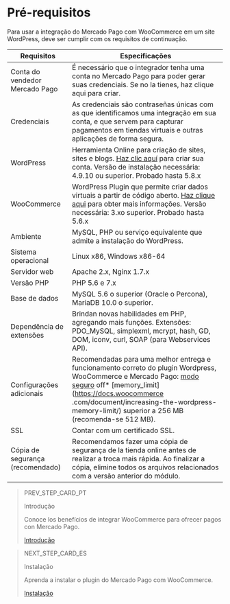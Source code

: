 # Pré-requisitos

Para usar a integração do Mercado Pago com WooCommerce em um site WordPress, deve ser cumplir com os requisitos de continuação.

| Requisitos | Especificações |
|---|---|
| Conta do vendedor Mercado Pago | É necessário que o integrador tenha uma conta no Mercado Pago para poder gerar suas credenciais. Se no la tienes, haz clique aqui para criar. |
| Credenciais | As credenciais são contraseñas únicas com as que identificamos uma integração em sua conta, e que servem para capturar pagamentos em tiendas virtuais e outras aplicações de forma segura. |
| WordPress | Herramienta Online para criação de sites, sites e blogs. [Haz clic aquí](https://es.wordpress.org/) para criar sua conta. Versão de instalação necessária: 4.9.10 ou superior. Probado hasta 5.8.x |
| WooCommerce | WordPress Plugin que permite criar dados virtuais a partir de código aberto. [Haz clique aqui](https://woocommerce.com/es-es/woocommerce-features/) para obter mais informações. Versão necessária: 3.xo superior. Probado hasta 5.6.x |
| Ambiente | MySQL, PHP ou serviço equivalente que admite a instalação do WordPress. |
| Sistema operacional | Linux x86, Windows x86-64 |
| Servidor web | Apache 2.x, Nginx 1.7.x |
| Versão PHP | PHP 5.6 e 7.x |
| Base de dados | MySQL 5.6 o superior (Oracle o Percona), MariaDB 10.0 o superior. |
| Dependência de extensões | Brindan novas habilidades em PHP, agregando mais funções. Extensões: PDO_MySQL, simplexml, mcrypt, hash, GD, DOM, iconv, curl, SOAP (para Webservices API). |
| Configurações adicionais | Recomendadas para uma melhor entrega e funcionamento correto do plugin Wordpress, WooCommerce e Mercado Pago: [modo seguro](https://wordpress.org/plugins/safe-mode/) off* [memory_limit](https://docs.woocommerce .com/document/increasing-the-wordpress-memory-limit/) superior a 256 MB (recomenda-se 512 MB). |
| SSL | Contar com um certificado SSL. |
| Cópia de segurança (recomendado) | Recomendamos fazer uma cópia de segurança de la tienda online antes de realizar a troca mais rápida. Ao finalizar a cópia, elimine todos os arquivos relacionados com a versão anterior do módulo. |

> PREV_STEP_CARD_PT
>
> Introdução
>
> Conoce los benefícios de integrar WooCommerce para ofrecer pagos con Mercado Pago.
>
> [Introdução](/developers/pt/docs/woocommerce/landing)

> NEXT_STEP_CARD_ES
>
> Instalação
>
> Aprenda a instalar o plugin do Mercado Pago com WooCommerce.
>
> [Instalação](/developers/pt/docs/woocommerce/installation)